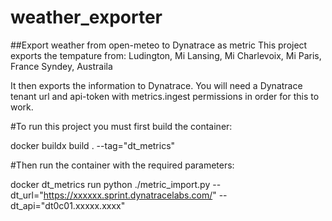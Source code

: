 # weather_exporter
##Export weather from open-meteo to Dynatrace as metric
This project exports the tempature from: 
Ludington, Mi
Lansing, Mi
Charlevoix, Mi
Paris, France
Syndey, Austraila 

It then exports the information to Dynatrace. You will need a Dynatrace tenant url and api-token with metrics.ingest permissions in order for this to work. 


#To run this project you must first build the container:

docker buildx build . --tag="dt_metrics"

#Then run the container with the required parameters:

docker dt_metrics run python ./metric_import.py --dt_url="https://xxxxxx.sprint.dynatracelabs.com/" --dt_api="dt0c01.xxxxx.xxxx"  
